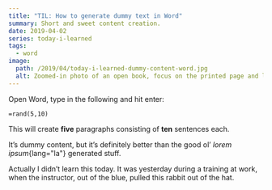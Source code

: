 ```yaml
---
title: "TIL: How to generate dummy text in Word"
summary: Short and sweet content creation.
date: 2019-04-02
series: today-i-learned
tags:
  - word
image:
  path: /2019/04/today-i-learned-dummy-content-word.jpg
  alt: Zoomed-in photo of an open book, focus on the printed page and letters.
---
```

Open Word, type in the following and hit enter:

```
=rand(5,10)
```

This will create **five** paragraphs consisting of **ten** sentences each.

It’s dummy content, but it’s definitely better than the good ol’ _lorem ipsum_{lang="la"} generated stuff.

Actually I didn’t learn this today. It was yesterday during a training at work, when the instructor, out of the blue, pulled this rabbit out of the hat.
